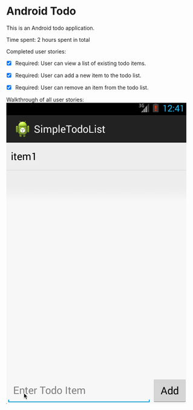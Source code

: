 Android Todo
============
This is an Android todo application.


Time spent: 2 hours spent in total


Completed user stories:

 * [x] Required: User can view a list of existing todo items.
 * [x] Required: User can add a new item to the todo list.
 * [x] Required: User can remove an item from the todo list.

 
Walkthrough of all user stories:
![Video Walkthrough](todo.gif)





